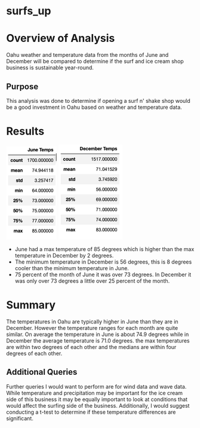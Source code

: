 # surfs_up

# Overview of Analysis
Oahu weather and temperature data from the months of June and December will be compared to determine if the surf and ice cream shop business is sustainable year-round.

## Purpose
This analysis was done to determine if opening a surf n' shake shop would be a good investment in Oahu based on weather and temperature data.

# Results

![June Summary Statistics](june_stats.png)          ![December Summary Statistics](dec_stats.png)

- June had a max temperature of 85 degrees which is higher than the max temperature in December by 2 degrees.
- The minimum temperature in December is 56 degrees, this is 8 degrees cooler than the minimum temperature in June.
- 75 percent of the month of June it was over 73 degrees. In December it was only over 73 degrees a little over 25 percent of the month. 

# Summary
The temperatures in Oahu are typically higher in June than they are in December. However the temperature ranges for each month are quite similar. On average the temperature in June is about 74.9 degrees while in December the average temperature is 71.0 degrees. the max temperatures are within two degrees of each other and the medians are within four degrees of each other.
## Additional Queries
Further queries I would want to perform are for wind data and wave data. While temperature and precipitation may be important for the ice cream side of this business it may be equally important to look at conditions that would affect the surfing side of the business. Additionally, I would suggest conducting a t-test to determine if these temperature differences are significant. 